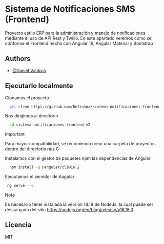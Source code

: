 # Sistema de Notificaciones SMS (Frontend)

Proyecto estilo ERP para la administración y manejo de notificaciones mediante el uso de API Rest y Twilio. En este apartado veremos como se conforma el Frontend hecho con Angular 16, Angular Material y Bootstrap


## Authors

- [@Daniel Valdivia](https://github.com/Defrahnz)


## Ejecutarlo localmente

Clonamos el proyecto

```bash
  git clone https://github.com/Defrahnz/sistema-notificaciones-frontend-v2.git
```

Nos dirigimos al directorio

```bash
  cd sistema-notificaciones-frontend-v2
```
> [!IMPORTANT]
Para mayor compatibilidad, se recomienda crear una carpeta de proyectos dentro del directorio raíz C:

Instalamos con el gestor de paquetes npm las dependencias de Angular

```bash
  npm install -g @angular/cli@16.2
```

Ejecutamos el servidor de Angular

```bash
 ng serve --o
```

> [!NOTE]
Es necesario tener instalada la versión 18.18 de NodeJs, la cual puede ser descargada del sitio https://nodejs.org/en/blog/release/v18.18.0


## Licencia

[MIT](https://choosealicense.com/licenses/mit/)

